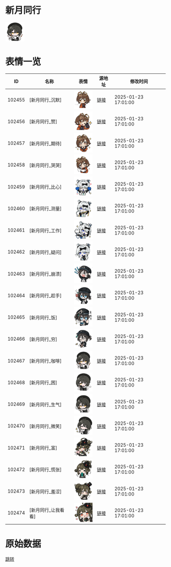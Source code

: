 # 新月同行

<img src="./cover.png" height="60" alt="cover" />

# 表情一览

|ID|名称|表情|源地址|修改时间|
|----|----|----|----|----|
|102455|[新月同行_沉默]|<img src="./pic/102455_%5B新月同行_沉默%5D.png" height="60" alt="沉默"/>|[链接](https://i0.hdslb.com/bfs/garb/c799eb5c614f024fd88021ae4b6b2d36d30882cf.png)|2025-01-23 17:01:00|
|102456|[新月同行_赞]|<img src="./pic/102456_%5B新月同行_赞%5D.png" height="60" alt="赞"/>|[链接](https://i0.hdslb.com/bfs/garb/1077368121bc291ea92b80deeda0b965163eca68.png)|2025-01-23 17:01:00|
|102457|[新月同行_期待]|<img src="./pic/102457_%5B新月同行_期待%5D.png" height="60" alt="期待"/>|[链接](https://i0.hdslb.com/bfs/garb/03663468302254f47d42ef506380d98a79aba36b.png)|2025-01-23 17:01:00|
|102458|[新月同行_哭哭]|<img src="./pic/102458_%5B新月同行_哭哭%5D.png" height="60" alt="哭哭"/>|[链接](https://i0.hdslb.com/bfs/garb/a9086830719d706ebcf535dd42f2c7b40ddb4ad6.png)|2025-01-23 17:01:00|
|102459|[新月同行_比心]|<img src="./pic/102459_%5B新月同行_比心%5D.png" height="60" alt="比心"/>|[链接](https://i0.hdslb.com/bfs/garb/ceeff113ae619e039c4e08666b980e3e8477d9b7.png)|2025-01-23 17:01:00|
|102460|[新月同行_测量]|<img src="./pic/102460_%5B新月同行_测量%5D.png" height="60" alt="测量"/>|[链接](https://i0.hdslb.com/bfs/garb/7e7a77718b7b52f61eb618e0c44e6fbae7b7d31e.png)|2025-01-23 17:01:00|
|102461|[新月同行_工作]|<img src="./pic/102461_%5B新月同行_工作%5D.png" height="60" alt="工作"/>|[链接](https://i0.hdslb.com/bfs/garb/105bd026c82afec5c2e16a0ffe83eb74176ed07a.png)|2025-01-23 17:01:00|
|102462|[新月同行_疑问]|<img src="./pic/102462_%5B新月同行_疑问%5D.png" height="60" alt="疑问"/>|[链接](https://i0.hdslb.com/bfs/garb/b0778bad0e89795eab0c2510627edf65ebb1b7ea.png)|2025-01-23 17:01:00|
|102463|[新月同行_崩溃]|<img src="./pic/102463_%5B新月同行_崩溃%5D.png" height="60" alt="崩溃"/>|[链接](https://i0.hdslb.com/bfs/garb/2179147f19ec262ea1ff962428a30f6e2fbaa867.png)|2025-01-23 17:01:00|
|102464|[新月同行_趁手]|<img src="./pic/102464_%5B新月同行_趁手%5D.png" height="60" alt="趁手"/>|[链接](https://i0.hdslb.com/bfs/garb/d0570e4794096f47ab830a3c7fe8ea94603a18c9.png)|2025-01-23 17:01:00|
|102465|[新月同行_饭]|<img src="./pic/102465_%5B新月同行_饭%5D.png" height="60" alt="饭"/>|[链接](https://i0.hdslb.com/bfs/garb/a205fd8c5db24ca85dd056997fbc17a87be4c169.png)|2025-01-23 17:01:00|
|102466|[新月同行_穷]|<img src="./pic/102466_%5B新月同行_穷%5D.png" height="60" alt="穷"/>|[链接](https://i0.hdslb.com/bfs/garb/b15aed73e27365fd4f9b9f11b83d496e51bef828.png)|2025-01-23 17:01:00|
|102467|[新月同行_咖啡]|<img src="./pic/102467_%5B新月同行_咖啡%5D.png" height="60" alt="咖啡"/>|[链接](https://i0.hdslb.com/bfs/garb/8284b29f0a73fbcb21d4be68cd11b66161804182.png)|2025-01-23 17:01:00|
|102468|[新月同行_困]|<img src="./pic/102468_%5B新月同行_困%5D.png" height="60" alt="困"/>|[链接](https://i0.hdslb.com/bfs/garb/025b0656bfefd97298d178b8ff3b872671053d27.png)|2025-01-23 17:01:00|
|102469|[新月同行_生气]|<img src="./pic/102469_%5B新月同行_生气%5D.png" height="60" alt="生气"/>|[链接](https://i0.hdslb.com/bfs/garb/e19abab12e68ab4f37a411bfbc11ab0ef9ebdcbf.png)|2025-01-23 17:01:00|
|102470|[新月同行_微笑]|<img src="./pic/102470_%5B新月同行_微笑%5D.png" height="60" alt="微笑"/>|[链接](https://i0.hdslb.com/bfs/garb/24da5cd334a80e88803eff0371673bde9042045b.png)|2025-01-23 17:01:00|
|102471|[新月同行_富]|<img src="./pic/102471_%5B新月同行_富%5D.png" height="60" alt="富"/>|[链接](https://i0.hdslb.com/bfs/garb/6cbf89d26f96a47dfeefaf74a5034b4d098222bb.png)|2025-01-23 17:01:00|
|102472|[新月同行_慌张]|<img src="./pic/102472_%5B新月同行_慌张%5D.png" height="60" alt="慌张"/>|[链接](https://i0.hdslb.com/bfs/garb/c510643b54e60b4597bd9f938ba03bbee23f09c9.png)|2025-01-23 17:01:00|
|102473|[新月同行_羞涩]|<img src="./pic/102473_%5B新月同行_羞涩%5D.png" height="60" alt="羞涩"/>|[链接](https://i0.hdslb.com/bfs/garb/78068b29e42e0aa22da8d2756fa4ad6df0b8236e.png)|2025-01-23 17:01:00|
|102474|[新月同行_让我看看]|<img src="./pic/102474_%5B新月同行_让我看看%5D.png" height="60" alt="让我看看"/>|[链接](https://i0.hdslb.com/bfs/garb/3372ece297bf056121bff401e8a2062d95a3b2b5.png)|2025-01-23 17:01:00|

# 原始数据

[跳转](./raw.json)

